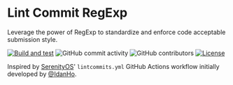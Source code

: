 # Lint Commit RegExp
Leverage the power of RegExp to standardize and enforce code acceptable submission style.

[![Build and test](https://github.com/NordcomInc/lint-commit-regexp/actions/workflows/test.yml/badge.svg?branch=master)](https://github.com/NordcomInc/lint-commit-regexp/actions/workflows/teat.yml)
![GitHub commit activity](https://img.shields.io/github/commit-activity/t/NordcomGroupInc/lint-commit-regexp)
![GitHub contributors](https://img.shields.io/github/contributors/NordcomGroupInc/lint-commit-regexp)
[![License](https://img.shields.io/github/license/NordcomInc/lint-commit-regexp.svg)](https://github.com/NordcomInc/lint-commit-regexp/blob/master/LICENSE)

Inspired by [SerenityOS](https://github.com/SerenityOS/serenity)' `lintcommits.yml` GitHub Actions workflow initially developed by [@IdanHo](https://github.com/SerenityOS/serenity/commit/fd68e606e707e4c932c75f1840452ec1424e5754).
